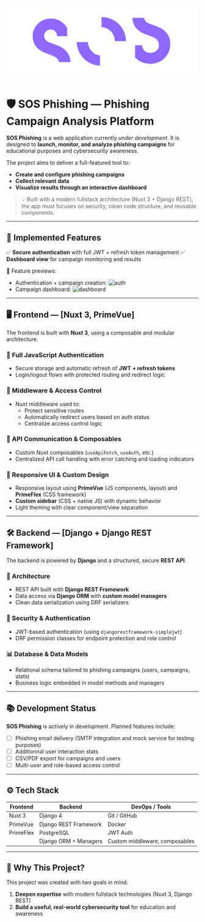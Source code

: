 ![SOS_logo](./frontend/public/img/sos_logo_magenta.png)

# 🛡️ SOS Phishing — Phishing Campaign Analysis Platform

**SOS Phishing** is a web application currently *under development*. It is designed to **launch, monitor, and analyze phishing campaigns** for educational purposes and cybersecurity awareness.

The project aims to deliver a full-featured tool to:
- **Create and configure phishing campaigns**
- **Collect relevant data**
- **Visualize results through an interactive dashboard**

> 💡 Built with a modern fullstack architecture (Nuxt 3 + Django REST), the app must focuses on security, clean code structure, and reusable components.

---

## 🚀 Implemented Features

✅ **Secure authentication** with full JWT + refresh token management
✅ **Dashboard view** for campaign monitoring and results

🎥 Feature previews:
- Authentication + campaign creation: ![auth](./doc/IMG/auth_and_create_campaign.gif)  
- Campaign dashboard: ![dashboard](./doc/IMG/dashboard_view.gif)

---

## 🖥️ Frontend — [Nuxt 3, PrimeVue]

The frontend is built with **Nuxt 3**, using a composable and modular architecture.

### 🔐 Full JavaScript Authentication
- Secure storage and automatic refresh of **JWT + refresh tokens**
- Login/logout flows with protected routing and redirect logic

### 🔄 Middleware & Access Control
- Nuxt middleware used to:
  - Protect sensitive routes
  - Automatically redirect users based on auth status
  - Centralize access control logic

### 🧩 API Communication & Composables
- Custom Nuxt composables (`useApiFetch`, `useAuth`, etc.)
- Centralized API call handling with error catching and loading indicators

### 📱 Responsive UI & Custom Design
- Responsive layout using **PrimeVue** (JS components, layout) and **PrimeFlex** (CSS framework)
- **Custom sidebar** (CSS + native JS) with dynamic behavior
- Light theming with clear component/view separation

---

## 🛠️ Backend — [Django + Django REST Framework]

The backend is powered by **Django** and a structured, secure **REST API**.

### 🧱 Architecture
- REST API built with **Django REST Framework**
- Data access via **Django ORM** with **custom model managers**
- Clean data serialization using DRF serializers

### 🔐 Security & Authentication
- JWT-based authentication (using `djangorestframework-simplejwt`)
- DRF permission classes for endpoint protection and role control

### 📊 Database & Data Models
- Relational schema tailored to phishing campaigns (users, campaigns, stats)
- Business logic embedded in model methods and managers

---

## 📚 Development Status

**SOS Phishing** is actively in development. Planned features include:

- [ ] Phishing email delivery (SMTP integration and mock service for testing purposes)
- [ ] Additionnal user interaction stats
- [ ] CSV/PDF export for campaigns and users
- [ ] Multi-user and role-based access control

---

## ⚙️ Tech Stack

| Frontend             | Backend              | DevOps / Tools              |
|----------------------|----------------------|-----------------------------|
| Nuxt 3               | Django 4             | Git / GitHub                |
| PrimeVue             | Django REST Framework| Docker                      |
| PrimeFlex            | PostgreSQL           | JWT Auth                    |
|                      | Django ORM + Managers| Custom middleware, composables |

---

## 💬 Why This Project?

This project was created with two goals in mind:

1. **Deepen expertise** with modern fullstack technologies (Nuxt 3, Django REST)
2. **Build a useful, real-world cybersecurity tool** for education and awareness
